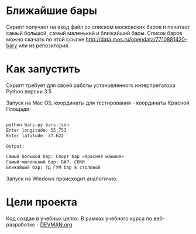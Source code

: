 # Ближайшие бары

Скрипт получает на вход файл со списком московских баров и печатает самый большой, самый маленький и ближайший бары. 
Список баров можно скачать по этой ссылке http://data.mos.ru/opendata/7710881420-bary или из репозитория. 

# Как запустить

Скрипт требует для своей работы установленного интерпретатора Python версии 3.5

Запуск на Mac OS, координаты для тестирования - координаты Красной Площади:

```bash

python bars.py bars.json
Enter longitude: 55.753
Enter latitude: 37.622

Output:

Самый большой бар: Спорт бар «Красная машина»
Самый маленький бар: БАР. СОКИ
Ближайший бар: ТД ГУМ бар в столовой

```

Запуск на Windows происходит аналогично.

# Цели проекта

Код создан в учебных целях. В рамках учебного курса по веб-разработке - [DEVMAN.org](https://devman.org)
